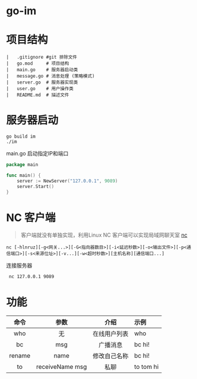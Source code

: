 # go-im

# 项目结构
```shell
|   .gitignore #git 排除文件
|   go.mod     # 项目结构
|   main.go    # 服务器启动类
|   message.go # 消息处理 (策略模式)
|   server.go  # 服务器实现类
|   user.go    # 用户操作类
|   README.md  # 描述文件
```
# 服务器启动

```shell
go build im
./im
```
main.go 启动指定IP和端口
```go
package main

func main() {
	server := NewServer("127.0.0.1", 9089)
	server.Start()
}

```

# NC 客户端 
> 客户端就没有单独实现，利用Linux NC 客户端可以实现局域网聊天室
[nc](https://eternallybored.org/misc/netcat/)

```shell
nc [-hlnruz][-g<网关...>][-G<指向器数目>][-i<延迟秒数>][-o<输出文件>][-p<通信端口>][-s<来源位址>][-v...][-w<超时秒数>][主机名称][通信端口...]
```
连接服务器
```shell
 nc 127.0.0.1 9089
```
# 功能

|   命令   |     参数     |   介绍   | 示例        |
|:------:|:----------:|:------:|:----------|
|  who   |     无      | 在线用户列表 | who       |
|   bc   |    msg     |  广播消息  | bc hi!    |
| rename |    name    | 修改自己名称 | bc hi!    |
|   to   | receiveName msg |   私聊   | to tom hi |